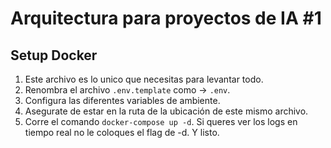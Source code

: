 # Arquitectura para proyectos de IA #1
## Setup Docker
1. Este archivo es lo unico que necesitas para levantar todo. 
2. Renombra el archivo `.env.template` como -> `.env`.
3. Configura las diferentes variables de ambiente.
4. Asegurate de estar en la ruta de la ubicación de este mismo archivo.
5. Corre el comando `docker-compose up -d`. Si queres ver los logs en tiempo real no le coloques el flag de -d. Y listo.